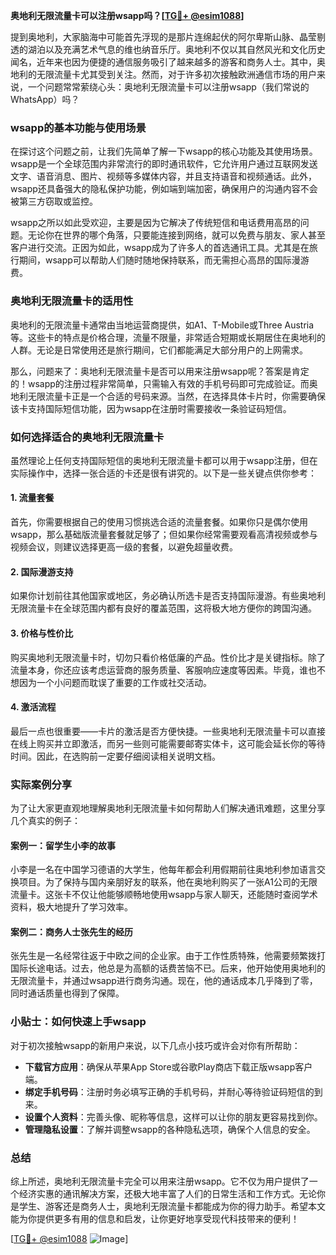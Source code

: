 **奥地利无限流量卡可以注册wsapp吗？[[TG💪+ @esim1088](https://t.me/s/esim1088)]**

提到奥地利，大家脑海中可能首先浮现的是那片连绵起伏的阿尔卑斯山脉、晶莹剔透的湖泊以及充满艺术气息的维也纳音乐厅。奥地利不仅以其自然风光和文化历史闻名，近年来也因为便捷的通信服务吸引了越来越多的游客和商务人士。其中，奥地利的无限流量卡尤其受到关注。然而，对于许多初次接触欧洲通信市场的用户来说，一个问题常常萦绕心头：奥地利无限流量卡可以注册wsapp（我们常说的WhatsApp）吗？

### wsapp的基本功能与使用场景

在探讨这个问题之前，让我们先简单了解一下wsapp的核心功能及其使用场景。wsapp是一个全球范围内非常流行的即时通讯软件，它允许用户通过互联网发送文字、语音消息、图片、视频等多媒体内容，并且支持语音和视频通话。此外，wsapp还具备强大的隐私保护功能，例如端到端加密，确保用户的沟通内容不会被第三方窃取或监控。

wsapp之所以如此受欢迎，主要是因为它解决了传统短信和电话费用高昂的问题。无论你在世界的哪个角落，只要能连接到网络，就可以免费与朋友、家人甚至客户进行交流。正因为如此，wsapp成为了许多人的首选通讯工具。尤其是在旅行期间，wsapp可以帮助人们随时随地保持联系，而无需担心高昂的国际漫游费。

### 奥地利无限流量卡的适用性

奥地利的无限流量卡通常由当地运营商提供，如A1、T-Mobile或Three Austria等。这些卡的特点是价格合理，流量不限量，非常适合短期或长期居住在奥地利的人群。无论是日常使用还是旅行期间，它们都能满足大部分用户的上网需求。

那么，问题来了：奥地利无限流量卡是否可以用来注册wsapp呢？答案是肯定的！wsapp的注册过程非常简单，只需输入有效的手机号码即可完成验证。而奥地利无限流量卡正是一个合适的号码来源。当然，在选择具体卡片时，你需要确保该卡支持国际短信功能，因为wsapp在注册时需要接收一条验证码短信。

### 如何选择适合的奥地利无限流量卡

虽然理论上任何支持国际短信的奥地利无限流量卡都可以用于wsapp注册，但在实际操作中，选择一张合适的卡还是很有讲究的。以下是一些关键点供你参考：

#### 1. **流量套餐**
   首先，你需要根据自己的使用习惯挑选合适的流量套餐。如果你只是偶尔使用wsapp，那么基础版流量套餐就足够了；但如果你经常需要观看高清视频或参与视频会议，则建议选择更高一级的套餐，以避免超量收费。

#### 2. **国际漫游支持**
   如果你计划前往其他国家或地区，务必确认所选卡是否支持国际漫游。有些奥地利无限流量卡在全球范围内都有良好的覆盖范围，这将极大地方便你的跨国沟通。

#### 3. **价格与性价比**
   购买奥地利无限流量卡时，切勿只看价格低廉的产品。性价比才是关键指标。除了流量本身，你还应该考虑运营商的服务质量、客服响应速度等因素。毕竟，谁也不想因为一个小问题而耽误了重要的工作或社交活动。

#### 4. **激活流程**
   最后一点也很重要——卡片的激活是否方便快捷。一些奥地利无限流量卡可以直接在线上购买并立即激活，而另一些则可能需要邮寄实体卡，这可能会延长你的等待时间。因此，在选购前一定要仔细阅读相关说明文档。

### 实际案例分享

为了让大家更直观地理解奥地利无限流量卡如何帮助人们解决通讯难题，这里分享几个真实的例子：

#### 案例一：留学生小李的故事
小李是一名在中国学习德语的大学生，他每年都会利用假期前往奥地利参加语言交换项目。为了保持与国内亲朋好友的联系，他在奥地利购买了一张A1公司的无限流量卡。这张卡不仅让他能够顺畅地使用wsapp与家人聊天，还能随时查阅学术资料，极大地提升了学习效率。

#### 案例二：商务人士张先生的经历
张先生是一名经常往返于中欧之间的企业家。由于工作性质特殊，他需要频繁拨打国际长途电话。过去，他总是为高额的话费苦恼不已。后来，他开始使用奥地利的无限流量卡，并通过wsapp进行商务沟通。现在，他的通话成本几乎降到了零，同时通话质量也得到了保障。

### 小贴士：如何快速上手wsapp

对于初次接触wsapp的新用户来说，以下几点小技巧或许会对你有所帮助：

- **下载官方应用**：确保从苹果App Store或谷歌Play商店下载正版wsapp客户端。
- **绑定手机号码**：注册时务必填写正确的手机号码，并耐心等待验证码短信的到来。
- **设置个人资料**：完善头像、昵称等信息，这样可以让你的朋友更容易找到你。
- **管理隐私设置**：了解并调整wsapp的各种隐私选项，确保个人信息的安全。

### 总结

综上所述，奥地利无限流量卡完全可以用来注册wsapp。它不仅为用户提供了一个经济实惠的通讯解决方案，还极大地丰富了人们的日常生活和工作方式。无论你是学生、游客还是商务人士，奥地利无限流量卡都能成为你的得力助手。希望本文能为你提供更多有用的信息和启发，让你更好地享受现代科技带来的便利！

[[TG💪+ @esim1088](https://t.me/s/esim1088) ![Image](https://i.postimg.cc/4NQfJmqS/Snipaste-2025-05-13-00-14-12.png)]